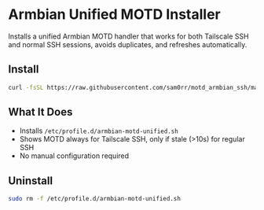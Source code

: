 # Armbian Unified MOTD Installer

Installs a unified Armbian MOTD handler that works for both Tailscale SSH and normal SSH sessions, avoids duplicates, and refreshes automatically.

## Install

```bash
curl -fsSL https://raw.githubusercontent.com/sam0rr/motd_armbian_ssh/main/setup_motd.sh | bash
```

## What It Does

- Installs `/etc/profile.d/armbian-motd-unified.sh`
- Shows MOTD always for Tailscale SSH, only if stale (>10s) for regular SSH
- No manual configuration required

## Uninstall

```bash
sudo rm -f /etc/profile.d/armbian-motd-unified.sh
```

